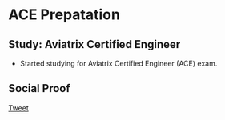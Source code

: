 
# ACE Prepatation

## Study: Aviatrix Certified Engineer 

- Started studying for Aviatrix Certified Engineer (ACE) exam.

## Social Proof

[Tweet](https://twitter.com/SudhaKishoreBC/status/1294666987814051840)